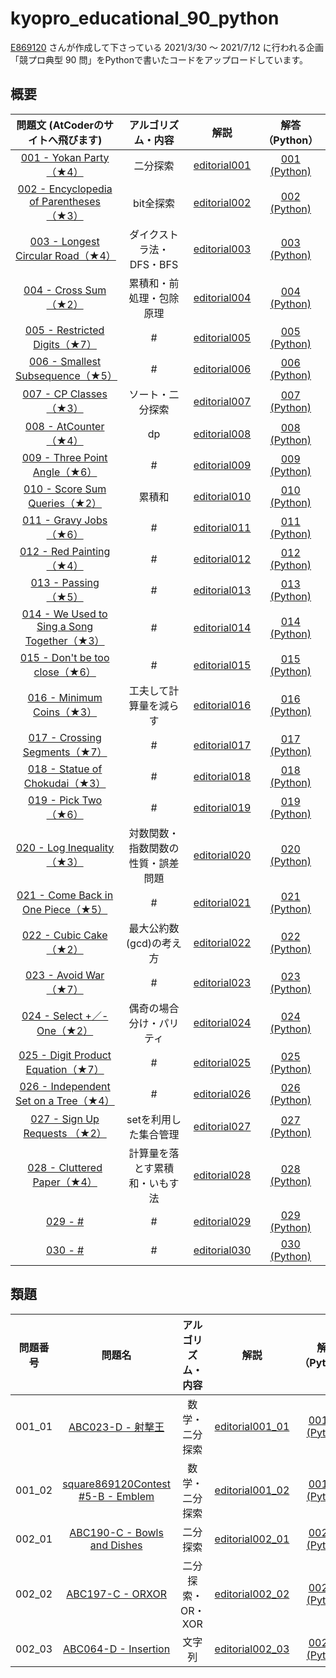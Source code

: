 # kyopro_educational_90_python
[E869120](https://github.com/E869120) さんが作成して下さっている 2021/3/30 ～ 2021/7/12 に行われる企画「競プロ典型 90 問」をPythonで書いたコードをアップロードしています。 

## 概要
|問題文 (AtCoderのサイトへ飛びます)|アルゴリズム・内容|解説|解答 （Python）|
|:--:|:--:|:--:|:--:|
|[001 - Yokan Party（★4）](https://atcoder.jp/contests/typical90/tasks/typical90_a)|二分探索|[editorial001](https://github.com/E869120/kyopro_educational_90/blob/main/editorial/001.jpg)|[001 (Python)](https://github.com/ryusuke920/kyopro_educational_90_python/blob/main/solve_python/001.py)|
|[002 - Encyclopedia of Parentheses（★3）](https://atcoder.jp/contests/typical90/tasks/typical90_b)|bit全探索|[editorial002](https://github.com/E869120/kyopro_educational_90/blob/main/editorial/002.jpg)|[002 (Python)](https://github.com/ryusuke920/kyopro_educational_90_python/blob/main/solve_python/002.py)|
|[003 - Longest Circular Road（★4）](https://atcoder.jp/contests/typical90/tasks/typical90_c)|ダイクストラ法・DFS・BFS|[editorial003](https://github.com/E869120/kyopro_educational_90/blob/main/editorial/003.jpg)|[003 (Python)](https://github.com/ryusuke920/kyopro_educational_90_python/blob/main/solve_python/003.py)|
|[004 - Cross Sum（★2）](https://atcoder.jp/contests/typical90/tasks/typical90_d)|累積和・前処理・包除原理|[editorial004](https://github.com/E869120/kyopro_educational_90/blob/main/editorial/004.jpg)|[004 (Python)](https://github.com/ryusuke920/kyopro_educational_90_python/blob/main/solve_python/004.py)|
|[005 - Restricted Digits（★7）](https://atcoder.jp/contests/typical90/tasks/typical90_e)|#|[editorial005](https://github.com/E869120/kyopro_educational_90/blob/main/editorial/005.jpg)|[005 (Python)](https://github.com/ryusuke920/kyopro_educational_90_python/blob/main/solve_python/005.py)|
|[006 - Smallest Subsequence（★5）](https://atcoder.jp/contests/typical90/tasks/typical90_f)|#|[editorial006](https://github.com/E869120/kyopro_educational_90/blob/main/editorial/006.jpg)|[006 (Python)](https://github.com/ryusuke920/kyopro_educational_90_python/blob/main/solve_python/006.py)|
|[007 - CP Classes（★3）](https://atcoder.jp/contests/typical90/tasks/typical90_g)|ソート・二分探索|[editorial007](https://github.com/E869120/kyopro_educational_90/blob/main/editorial/007.jpg)|[007 (Python)](https://github.com/ryusuke920/kyopro_educational_90_python/blob/main/solve_python/007.py)|
|[008 - AtCounter（★4）](https://atcoder.jp/contests/typical90/tasks/typical90_h)|dp|[editorial008](https://github.com/E869120/kyopro_educational_90/blob/main/editorial/008.jpg)|[008 (Python)](https://github.com/ryusuke920/kyopro_educational_90_python/blob/main/solve_python/008.py)|
|[009 - Three Point Angle（★6）](https://atcoder.jp/contests/typical90/tasks/typical90_i)|#|[editorial009](https://github.com/E869120/kyopro_educational_90/blob/main/editorial/009.jpg)|[009 (Python)](https://github.com/ryusuke920/kyopro_educational_90_python/blob/main/solve_python/009.py)|
|[010 - Score Sum Queries（★2）](https://atcoder.jp/contests/typical90/tasks/typical90_j)|累積和|[editorial010](https://github.com/E869120/kyopro_educational_90/blob/main/editorial/010.jpg)|[010 (Python)](https://github.com/ryusuke920/kyopro_educational_90_python/blob/main/solve_python/010.py)|
|[011 - Gravy Jobs（★6）](https://atcoder.jp/contests/typical90/tasks/typical90_k)|#|[editorial011](https://github.com/E869120/kyopro_educational_90/blob/main/editorial/011.jpg)|[011 (Python)](https://github.com/ryusuke920/kyopro_educational_90_python/blob/main/solve_python/011.py)|
|[012 - Red Painting（★4）](https://atcoder.jp/contests/typical90/tasks/typical90_l)|#|[editorial012](https://github.com/E869120/kyopro_educational_90/blob/main/editorial/012.jpg)|[012 (Python)](https://github.com/ryusuke920/kyopro_educational_90_python/blob/main/solve_python/012.py)|
|[013 - Passing（★5）](https://atcoder.jp/contests/typical90/tasks/typical90_m)|#|[editorial013](https://github.com/E869120/kyopro_educational_90/blob/main/editorial/013.jpg)|[013 (Python)](https://github.com/ryusuke920/kyopro_educational_90_python/blob/main/solve_python/013.py)|
|[014 - We Used to Sing a Song Together（★3）](https://atcoder.jp/contests/typical90/tasks/typical90_n)|#|[editorial014](https://github.com/E869120/kyopro_educational_90/blob/main/editorial/014.jpg)|[014 (Python)](https://github.com/ryusuke920/kyopro_educational_90_python/blob/main/solve_python/014.py)|
|[015 - Don't be too close（★6）](https://atcoder.jp/contests/typical90/tasks/typical90_o)|#|[editorial015](https://github.com/E869120/kyopro_educational_90/blob/main/editorial/015.jpg)|[015 (Python)](https://github.com/ryusuke920/kyopro_educational_90_python/blob/main/solve_python/015.py)|
|[016 - Minimum Coins（★3）](https://atcoder.jp/contests/typical90/tasks/typical90_p)|工夫して計算量を減らす|[editorial016](https://github.com/E869120/kyopro_educational_90/blob/main/editorial/016.jpg)|[016 (Python)](https://github.com/ryusuke920/kyopro_educational_90_python/blob/main/solve_python/016.py)|
|[017 - Crossing Segments（★7）](https://atcoder.jp/contests/typical90/tasks/typical90_q)|#|[editorial017](https://github.com/E869120/kyopro_educational_90/blob/main/editorial/017.jpg)|[017 (Python)](https://github.com/ryusuke920/kyopro_educational_90_python/blob/main/solve_python/017.py)|
|[018 - Statue of Chokudai（★3）](https://atcoder.jp/contests/typical90/tasks/typical90_r)|#|[editorial018](https://github.com/E869120/kyopro_educational_90/blob/main/editorial/018.jpg)|[018 (Python)](https://github.com/ryusuke920/kyopro_educational_90_python/blob/main/solve_python/018.py)|
|[019 - Pick Two（★6）](https://atcoder.jp/contests/typical90/tasks/typical90_s)|#|[editorial019](https://github.com/E869120/kyopro_educational_90/blob/main/editorial/019.jpg)|[019 (Python)](https://github.com/ryusuke920/kyopro_educational_90_python/blob/main/solve_python/019.py)|
|[020 - Log Inequality（★3）](https://atcoder.jp/contests/typical90/tasks/typical90_t)|対数関数・指数関数の性質・誤差問題|[editorial020](https://github.com/E869120/kyopro_educational_90/blob/main/editorial/020.jpg)|[020 (Python)](https://github.com/ryusuke920/kyopro_educational_90_python/blob/main/solve_python/020.py)|
|[021 - Come Back in One Piece（★5）](https://atcoder.jp/contests/typical90/tasks/typical90_u)|#|[editorial021](https://github.com/E869120/kyopro_educational_90/blob/main/editorial/021.jpg)|[021 (Python)](https://github.com/ryusuke920/kyopro_educational_90_python/blob/main/solve_python/021.py)|
|[022 - Cubic Cake（★2）](https://atcoder.jp/contests/typical90/tasks/typical90_v)|最大公約数(gcd)の考え方|[editorial022](https://github.com/E869120/kyopro_educational_90/blob/main/editorial/022.jpg)|[022 (Python)](https://github.com/ryusuke920/kyopro_educational_90_python/blob/main/solve_python/022.py)|
|[023 - Avoid War（★7）](https://atcoder.jp/contests/typical90/tasks/typical90_w)|#|[editorial023](https://github.com/E869120/kyopro_educational_90/blob/main/editorial/023.jpg)|[023 (Python)](https://github.com/ryusuke920/kyopro_educational_90_python/blob/main/solve_python/023.py)|
|[024 - Select +／- One（★2）](https://atcoder.jp/contests/typical90/tasks/typical90_x)|偶奇の場合分け・パリティ|[editorial024](https://github.com/E869120/kyopro_educational_90/blob/main/editorial/024.jpg)|[024 (Python)](https://github.com/ryusuke920/kyopro_educational_90_python/blob/main/solve_python/024.py)|
|[025 - Digit Product Equation（★7）](https://atcoder.jp/contests/typical90/tasks/typical90_y)|#|[editorial025](https://github.com/E869120/kyopro_educational_90/blob/main/editorial/025.jpg)|[025 (Python)](https://github.com/ryusuke920/kyopro_educational_90_python/blob/main/solve_python/025.py)|
|[026 - Independent Set on a Tree（★4）](https://atcoder.jp/contests/typical90/tasks/typical90_z)|#|[editorial026](https://github.com/E869120/kyopro_educational_90/blob/main/editorial/026.jpg)|[026 (Python)](https://github.com/ryusuke920/kyopro_educational_90_python/blob/main/solve_python/026.py)|
|[027 - Sign Up Requests （★2）](https://atcoder.jp/contests/typical90/tasks/typical90_aa)|setを利用した集合管理|[editorial027](https://github.com/E869120/kyopro_educational_90/blob/main/editorial/027.jpg)|[027 (Python)](https://github.com/ryusuke920/kyopro_educational_90_python/blob/main/solve_python/027.py)|
|[028 - Cluttered Paper（★4）](https://atcoder.jp/contests/typical90/tasks/typical90_ab)|計算量を落とす累積和・いもす法|[editorial028](https://github.com/E869120/kyopro_educational_90/blob/main/editorial/028.jpg)|[028 (Python)](https://github.com/ryusuke920/kyopro_educational_90_python/blob/main/solve_python/028.py)|
|[029 - #](https://atcoder.jp/contests/typical90/tasks/typical90_ac)|#|[editorial029](https://github.com/E869120/kyopro_educational_90/blob/main/editorial/029.jpg)|[029 (Python)](https://github.com/ryusuke920/kyopro_educational_90_python/blob/main/solve_python/029.py)|
|[030 - #](https://atcoder.jp/contests/typical90/tasks/typical90_ad)|#|[editorial030](https://github.com/E869120/kyopro_educational_90/blob/main/editorial/030.jpg)|[030 (Python)](https://github.com/ryusuke920/kyopro_educational_90_python/blob/main/solve_python/030.py)|



## 類題
|問題番号|問題名|アルゴリズム・内容|解説|解答 （Python）|
|:--:|:--:|:--:|:--:|:--:|
|001_01|[ABC023-D - 射撃王](https://atcoder.jp/contests/abc023/tasks/abc023_d)|数学・二分探索|[editorial001_01](https://www.slideshare.net/chokudai/abc023)|[001_01 (Python)](https://github.com/ryusuke920/kyopro_educational_90_python/blob/main/SimilarProblem/001_01.py)|
|001_02|[square869120Contest #5-B - Emblem](https://atcoder.jp/contests/s8pc-5/tasks/s8pc_5_b)|数学・二分探索|[editorial001_02](https://img.atcoder.jp/s8pc-5/editorial.pdf)|[001_02 (Python)](https://github.com/ryusuke920/kyopro_educational_90_python/blob/main/SimilarProblem/001_02.py)|
|002_01|[ABC190-C - Bowls and Dishes](https://atcoder.jp/contests/abc190/tasks/abc190_c)|二分探索|[editorial002_01](https://atcoder.jp/contests/abc190/editorial/626)|[002_01 (Python)](https://github.com/ryusuke920/kyopro_educational_90_python/blob/main/SimilarProblem/002_01.py)|
|002_02|[ABC197-C - ORXOR](https://atcoder.jp/contests/abc197/tasks/abc197_c)|二分探索・OR・XOR|[editorial002_02](https://atcoder.jp/contests/abc197/editorial/997)|[002_02 (Python)](https://github.com/ryusuke920/kyopro_educational_90_python/blob/main/SimilarProblem/002_02.py)|
|002_03|[ABC064-D - Insertion](https://atcoder.jp/contests/abc064/tasks/abc064_d)|文字列|[editorial002_03](https://img.atcoder.jp/abc064/editorial.pdf)|[002_03 (Python)](https://github.com/ryusuke920/kyopro_educational_90_python/blob/main/SimilarProblem/002_03.py)|

